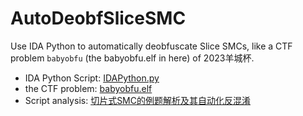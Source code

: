 # AutoDeobfSliceSMC

Use IDA Python to automatically deobfuscate Slice SMCs, like a CTF problem `babyobfu` (the babyobfu.elf in here) of 2023羊城杯.

- IDA Python Script: [IDAPython.py](https://github.com/c10udlnk/AutoDeobfSliceSMC/blob/main/IDAPython.py)
- the CTF problem: [babyobfu.elf](https://github.com/c10udlnk/AutoDeobfSliceSMC/blob/main/babyobfu.elf)
- Script analysis: [切片式SMC的例题解析及其自动化反混淆](https://mp.weixin.qq.com/s/c-EVTLmc6x94rn349kF32A)